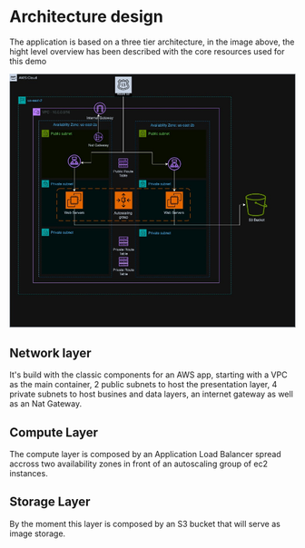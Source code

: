 # Architecture design 

The application is based on a three tier architecture, in the image above, the hight level overview has been described with the core resources used for this demo

![Application Architecture](img/Three-tier-web-app.jpg)

## Network layer
It's build with the classic components for an AWS app, starting with a VPC as the main container, 2 public subnets to host the presentation layer, 4 private subnets to host busines and data layers, an internet gateway as well as an Nat Gateway.

## Compute Layer
The compute layer is composed by an Application Load Balancer spread accross two availability zones in front of an autoscaling group of ec2 instances.

## Storage Layer
By the moment this layer is composed by an S3 bucket that will serve as image storage.